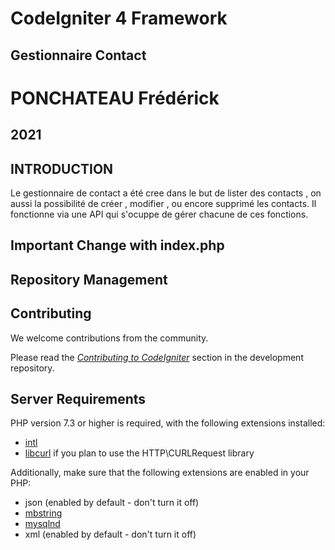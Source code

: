 # CodeIgniter 4 Framework
## Gestionnaire Contact
# PONCHATEAU Frédérick
## 2021
## INTRODUCTION

Le gestionnaire de contact a été cree dans le but de lister des contacts , on aussi la possibilité de créer , modifier , ou encore supprimé les contacts.
Il fonctionne via une API qui s'ocuppe de gérer chacune de ces fonctions.





## Important Change with index.php



## Repository Management


## Contributing

We welcome contributions from the community.

Please read the [*Contributing to CodeIgniter*](https://github.com/codeigniter4/CodeIgniter4/blob/develop/contributing.md) section in the development repository.

## Server Requirements

PHP version 7.3 or higher is required, with the following extensions installed:

- [intl](http://php.net/manual/en/intl.requirements.php)
- [libcurl](http://php.net/manual/en/curl.requirements.php) if you plan to use the HTTP\CURLRequest library

Additionally, make sure that the following extensions are enabled in your PHP:

- json (enabled by default - don't turn it off)
- [mbstring](http://php.net/manual/en/mbstring.installation.php)
- [mysqlnd](http://php.net/manual/en/mysqlnd.install.php)
- xml (enabled by default - don't turn it off)
